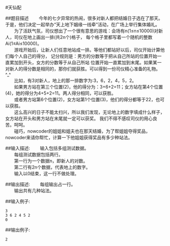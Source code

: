 #天仙配

##题目描述
　　今年的七夕异常的热闹，很多对新人都把结婚日子选在了那天。 于是，他们决定一起举办“天上地下姻缘一线牵”活动，在广场上举行集体婚礼。<br>
　　为了活跃气氛，司仪想出了一个很有意思的游戏：会场有n(1≤n≤10000)对新人，司仪在地上画出一排(共2n个)格子， 每个格子里都写着一个随机的整数Ai(1≤Ai≤10000)。<br>
　　游戏开始后，让新人们任意地站成一排。等他们都站好以后，司仪开始计算他们每个人自己的得分， 记分规则是：男方的分数等于把从自己所站的位置开始一直累加到开头，女方的分数等于从自己所站 位置开始一直累加到末尾。如果某一对新人的得分数是相同的，那你们就获胜。可以得到一份司仪精心准备的礼物。^_^<br>
　　比如，有3对新人，地上的那一排数字为:3，6，2，4，5，2。<br>
　　如果男方站在第三个位置(2)，他的得分为：3+6+2=11；女方站在第4个位置(4)，她的得分为4+5+2=11。两人得分相同，可以获胜。<br>
　　或者男方站第6个位置(2)，女方站第1个位置(3)，他们的得分都等于22，也可以获胜。<br>
　　这么高兴的日子不能太扫兴，所以我们发现，无论地上的数字填成什么样子，女方站在开头和男方站在末尾就一定可以获奖。 我们不得不感叹司仪的用心良苦。呵呵。<br>
　　碰巧，nowcoder的姐姐和姐夫也在那天结婚，为了帮姐姐夺得奖品，nowcoder来请你帮忙，计算一下他姐姐获得奖品有多少种站法。

##输入描述:
　　输入包括多组测试数据。<br>
　　每组测试数据包括两行。<br>
　　第一行为一个数据n，即新人的对数。<br>
　　第二行有2n个数据，代表地上的数字。<br>
　　输入以0结束，这一行不做处理。


##输出描述:
　　每组输出占一行。<br>
　　输出共有几种站法。

##输入例子:
```
3
3 6 2 4 5 2
0
```

##输出例子:
```
2
```